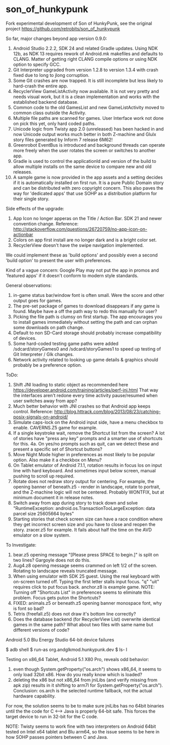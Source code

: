 # son_of_hunkypunk

Fork experimental development of Son of HunkyPunk, see the original project https://github.com/retrobits/son_of_hunkypunk

So far, major changes beyond app version 0.9.0:

 1. Android Studio 2.2.2, SDK 24 and related Gradle updates.
    Using NDK 12b, as NDK 13 requires rework of Android.mk makefiles and defaults to CLANG. Matter of getting right CLANG compile options or using NDK option to specify GCC.
 2. Git Interpreter upgraded from version 1.2.8 to version 1.3.4 with crash fixed due to long to jlong corruption.
 3. Some Git crashes are now trapped. It is still incomplete but less likely to hard-crash the entire app.
 4. RecyclerView GameListActivity now available. It is not very pretty and needs visual work, but it is a clean implementation and works with the established backend database.
 5. Common code to the old GamesList and new GameListActivity moved to common class outside the Activity.
 6. Multiple file paths are scanned for games. User Interface work not done on pick this yet, only hard coded paths.
 7. Unicode logic from Twisty app 2.0 (unreleased) has been hacked in and now Unicode output works much better in both Z-machine and Glulx story files generated by Inform 7 release 6M62!
 8. Greenrobot EventBus is introduced and background threads can operate more freely when the user rotates the screen or switches to another app.
 9. Gradle is used to control the applicationId and version of the build to allow multiple installs on the same device to compare new and old releases.
10. A sample game is now provided in the app assets and a setting decides if it is automatically installed on first run. It is a pure Public Domain story and can be distributed with zero copyright concern. This also paves the way for 'dedicated apps' that use SOHP as a distribution platform for their single story.

Side effects of the upgrade:

1. App Icon no longer apperas on the Title / Action Bar. SDK 21 and newer convention change. Reference: http://stackoverflow.com/questions/26720759/no-app-icon-on-actionbar
2. Colors on app first install are no longer dark and is a bright color set.
3. RecyclerView doesn't have the swipe navigation implemented.

We could implement these as 'build options' and possibly even a second 'build option' to present the user with preferences.

Kind of a vague concern: Google Play may not put the app in promos and 'featured apps' if it doesn't conform to modern style standards.

General observations:

1. in-game status bar/window font is often small. Were the score and other output goes for games.
2. The pre-set package of games to download disappears if any game is found. Maybe have a off the path way to redo this manually for user?
3. Picking the file path is clumsy on first startup. The app encourages you to install games immediately without setting the path and can orphan some downloads on path change.
4. Default to non SD-Card storage should probably increase compatibility of devices.
5. Some hard-coded testing game paths were added /sdcard/storyGames0 and /sdcard/storyGames1 to speed up testing of Git Interpreter / Glk changes.
6. Network activity related to looking up game details & graphics should probably be a preference option.

ToDo:

1. Shift JNI loading to static object as recommended here https://developer.android.com/training/articles/perf-jni.html
  That way the interfaces aren't redone every time activity pause/resumed when user switches away from app?
2. Much better behavior with JNI crashes so that Android app keeps control. Reference: http://blog.httrack.com/blog/2013/08/23/catching-posix-signals-on-android/  
3. Simulate caps-lock on the Android input side, have a menu checkbox to enable. CAVERNS.Z5 game for example.
4. If a single keystroke wait, remove the Shortcut list from the screen? A lot of stories have "press any key" prompts and a smarter use of shortcuts for this.
4a. On yes/no prompts such as quit, can we detect these and present a specific set of Shortcut buttons?
5. Move Night Mode higher in preferences as most likely to be popular option. Also make it a checkbox on Menu?
6. On Tablet emulator of Android 7.1.1, rotation results in focus los on input line with hard keyboard. And sometimes input below screen, manual pushing to scroll up required.
7. Rotate does not redraw story output for centering. For example, the opening banner of beneath.z5 - render in landscape, rotate to portrait, and the Z-machine logic will not be centered.  Probably WONTFIX, but at minimum document it in release notes.
8. Switch away from app during story to track down and solve "RuntimeException: android.os.TransactionTooLargeException: data parcel size 25605664 bytes"
10. Starting stories that check screen size can have a race condition where they get incorrect screen size and you have to close and reopen the story. zracer.z5 for example. It fails about half the time on the AVD emulator on a slow system.


To Investigate:

1. bear.z5 opening message "[Please press SPACE to begin.]" is split on two lines? Gargoyle does not do this.
2. Aug4.z8 opening message seems crammed on left 1/2 of the screen. Rotating to landscape reveals truncated message.
3. When using emulator with SDK 25 guest. Using the real keyboard with on-screen turned off. Typing the first letter stalls input focus. "q" "uit" requires click to put focus back. anchor.z8 is example game. NOTE: Turning off "Shortcuts List" in preferences seems to eliminate this problem. Focus gets puton the Shortcuts?
4. FIXED: animals.z5 or beneath.z5 opening banner monospace font, why is font so bad?
5. Tetris (freefall.z5) does not draw it's bottom line correctly?
6. Does the database backend (for RecyclerView List) overwrite identical games in the same path? What about two files with same name but different versions of code?

Android 5.0 Blu Energy Studio 64-bit device failures

$ adb shell
$ run-as org.andglkmod.hunkypunk.dev
$ ls- l

Testing on x86_64 Tablet, Android 5.1 X80 Pro, reveals odd behavior:

1. even though System.getProperty("os.arch") shows x86_64, it seems to only load 32bit x86. How do you really know which is loaded?
2. deleting the x86 but not x86_64 from jniLibs (and verify missing from apk zip) results in it shifting to arm7l for System.getProperty("os.arch"). Conclusion: os.arch is the selected runtime fallback, not the actual hardware capability.

For now, the solution seems to be to make sure jniLibs has no 64bit binaries until the the code for C <--> Java is properly 64-bit safe.  This forces the target device to run in 32-bit for the C code.
 
NOTE: Twisty seems to work fine with two interpreters on Android 64bit tested on Intel x64 tablet and Blu arm64, so the issue seems to be here in how SOHP passes pointers between C and Java.

